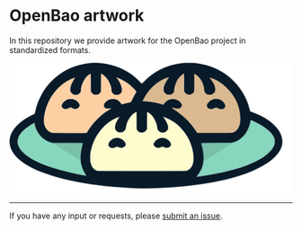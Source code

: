 # OpenBao artwork

In this repository we provide artwork for the OpenBao project in standardized formats.

![Color Logo](./color/openbao-color.svg)

-----

If you have any input or requests, please [submit an issue](https://github.com/openbao/artwork/issues/new). 
